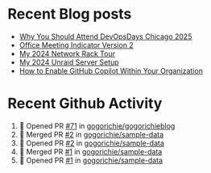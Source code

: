 # Recent Blog posts
<!-- BLOG-POST-LIST:START -->
- [Why You Should Attend DevOpsDays Chicago 2025](https://www.gogorichie.com/blog/devopsdayschicago2025/)
- [Office Meeting Indicator Version 2](https://www.gogorichie.com/blog/office-meeting-indicator-v2/)
- [My 2024 Network Rack Tour](https://www.gogorichie.com/blog/my-2024-network-rack-tour/)
- [My 2024 Unraid Server Setup](https://www.gogorichie.com/blog/my-2024-unraid-server/)
- [How to Enable GitHub Copilot Within Your Organization](https://www.gogorichie.com/blog/microsoft/githubcopilot-enabling/)
<!-- BLOG-POST-LIST:END -->


# Recent Github Activity
<!--START_SECTION:activity-->
1. 💪 Opened PR [#71](https://github.com/gogorichie/gogorichieblog/pull/71) in [gogorichie/gogorichieblog](https://github.com/gogorichie/gogorichieblog)
2. 🎉 Merged PR [#2](https://github.com/gogorichie/sample-data/pull/2) in [gogorichie/sample-data](https://github.com/gogorichie/sample-data)
3. 💪 Opened PR [#2](https://github.com/gogorichie/sample-data/pull/2) in [gogorichie/sample-data](https://github.com/gogorichie/sample-data)
4. 🎉 Merged PR [#1](https://github.com/gogorichie/sample-data/pull/1) in [gogorichie/sample-data](https://github.com/gogorichie/sample-data)
5. 💪 Opened PR [#1](https://github.com/gogorichie/sample-data/pull/1) in [gogorichie/sample-data](https://github.com/gogorichie/sample-data)
<!--END_SECTION:activity-->

